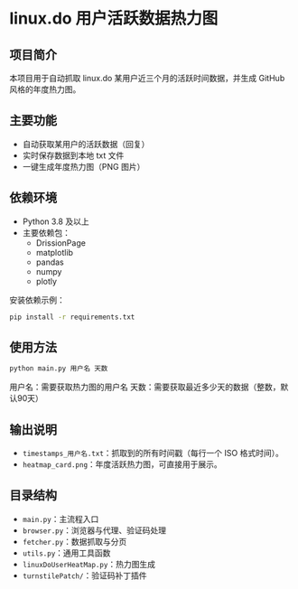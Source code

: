 # linux.do 用户活跃数据热力图

## 项目简介
本项目用于自动抓取 linux.do 某用户近三个月的活跃时间数据，并生成 GitHub 风格的年度热力图。

## 主要功能
- 自动获取某用户的活跃数据（回复）
- 实时保存数据到本地 txt 文件
- 一键生成年度热力图（PNG 图片）

## 依赖环境
- Python 3.8 及以上
- 主要依赖包：
  - DrissionPage
  - matplotlib
  - pandas
  - numpy
  - plotly

安装依赖示例：
```bash
pip install -r requirements.txt
```

## 使用方法

```bash
python main.py 用户名 天数
```
用户名：需要获取热力图的用户名
天数：需要获取最近多少天的数据（整数，默认90天）

## 输出说明
- `timestamps_用户名.txt`：抓取到的所有时间戳（每行一个 ISO 格式时间）。
- `heatmap_card.png`：年度活跃热力图，可直接用于展示。

## 目录结构
- `main.py`：主流程入口
- `browser.py`：浏览器与代理、验证码处理
- `fetcher.py`：数据抓取与分页
- `utils.py`：通用工具函数
- `linuxDoUserHeatMap.py`：热力图生成
- `turnstilePatch/`：验证码补丁插件





